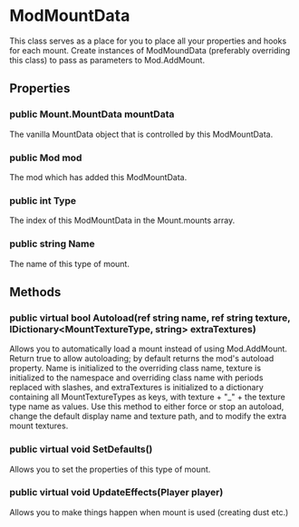 # ModMountData

This class serves as a place for you to place all your properties and hooks for each mount. Create instances of ModMoundData (preferably overriding this class) to pass as parameters to Mod.AddMount.

## Properties

### public Mount.MountData mountData

The vanilla MountData object that is controlled by this ModMountData.

### public Mod mod

The mod which has added this ModMountData.

### public int Type

The index of this ModMountData in the Mount.mounts array.

### public string Name

The name of this type of mount.

## Methods

### public virtual bool Autoload(ref string name, ref string texture, IDictionary\<MountTextureType, string\> extraTextures)

Allows you to automatically load a mount instead of using Mod.AddMount. Return true to allow autoloading; by default returns the mod's autoload property. Name is initialized to the overriding class name, texture is initialized to the namespace and overriding class name with periods replaced with slashes, and extraTextures is initialized to a dictionary containing all MountTextureTypes as keys, with texture + "_" + the texture type name as values. Use this method to either force or stop an autoload, change the default display name and texture path, and to modify the extra mount textures.

### public virtual void SetDefaults()

Allows you to set the properties of this type of mount.

### public virtual void UpdateEffects(Player player)

Allows  you to make things happen when mount is used (creating dust etc.)